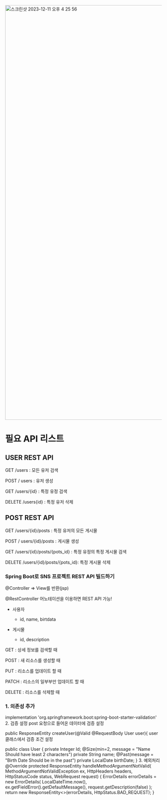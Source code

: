 <img width="1332" alt="스크린샷 2023-12-11 오후 4 25 56" src="https://github.com/junyong1111/Spring_Project/assets/79856225/5d44379f-ca4b-492c-9c05-cf20663a2e54">


# 필요 API 리스트 

## USER REST API

GET /users : 모든 유저 검색

POST / users : 유저 생성

GET /users/{id} : 특정 유정 검색

DELETE /users{id} : 특정 유저 삭제



## POST REST API

GET /users/{id}/posts : 특정 유저의 모든 게시물

POST / users/{id}/posts : 게시물 생성

GET /users/{id}/posts/{pots_id} : 특정 유정의 특정 게시물 검색

DELETE /users/{id}/posts/{pots_id}: 특정 게시물 삭제



### Spring Boot로  SNS 프로젝트  REST API 빌드하기

@Controller => View를 반환(jsp)

@RestController 어노테이션을 이용하면 REST API 가능!

- 사용자

    - id, name, birtdata

- 게시물

    - id, description

GET  : 상세 정보를 검색할 때

POST : 새 리소스를 생성할 때

PUT : 리소스를 업데이트 할 때

PATCH : 리소스의 일부부만 업데이트 할 때

DELETE : 리소스를 삭제할 때

### 1. 의존성 추가
implementation 'org.springframework.boot:spring-boot-starter-validation'
2. 검증 설정
post 요청으로 들어온 데이터에 검증 설정

public ResponseEntity<User> createUser(@Valid @RequestBody User user){
user 클래스에서 검증 조건 설정

public class User {
    private Integer Id;
    @Size(min=2, message = "Name Should have least 2 characters")
    private String name;
    @Past(message = "Birth Date Should be in the past")
    private LocalDate birthDate;
}
3. 예외처리
@Override
    protected ResponseEntity<Object> handleMethodArgumentNotValid(
            MethodArgumentNotValidException ex, HttpHeaders headers, HttpStatusCode status, WebRequest request) {
            ErrorDetails errorDetails = new ErrorDetails(
                    LocalDateTime.now(),
                    ex.getFieldError().getDefaultMessage(),
                    request.getDescription(false)
            );
        return new ResponseEntity<>(errorDetails, HttpStatus.BAD_REQUEST);
    }